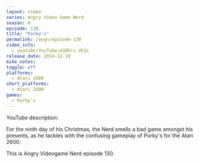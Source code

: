 ```yaml
---
layout: video
series: Angry Video Game Nerd
season: 8
episode: 130
title: "Porky's"
permalink: /avgn/episode-130
video_info:
  - youtube;YouTube;m3Qhrs_Uh1c
release_date: 2014-12-19
mike_notes:
toggle: off
platforms:
  - Atari 2600
short_platforms:
  - Atari 2600
games:
  - Porky's
---
```


<p class="yt-description">YouTube description:</p>

For the ninth day of his Christmas, the Nerd smells a bad game amongst his presents, as he tackles with the confusing gameplay of Porky's for the Atari 2600.

This is Angry Videogame Nerd episode 130.